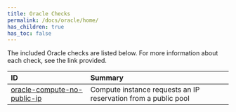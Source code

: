 ```yaml
---
title: Oracle Checks
permalink: /docs/oracle/home/
has_children: true
has_toc: false
---
```


The included Oracle checks are listed below. For more information about each check, see the link provided.

| ID  | Summary |
|:-------|:-------------|
|[oracle-compute-no-public-ip](/docs/oracle/compute/no-public-ip)|Compute instance requests an IP reservation from a public pool|

